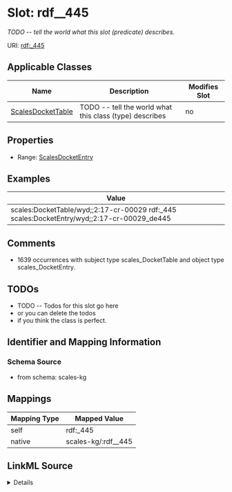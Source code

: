 

# Slot: rdf__445


_TODO -- tell the world what this slot (predicate) describes._





URI: [rdf:_445](http://www.w3.org/1999/02/22-rdf-syntax-ns#_445)



<!-- no inheritance hierarchy -->





## Applicable Classes

| Name | Description | Modifies Slot |
| --- | --- | --- |
| [ScalesDocketTable](../classes/ScalesDocketTable.md) | TODO -- tell the world what this class (type) describes |  no  |







## Properties

* Range: [ScalesDocketEntry](../classes/ScalesDocketEntry.md)






## Examples

| Value |
| --- |
| scales:DocketTable/wyd;;2:17-cr-00029 rdf:_445 scales:DocketEntry/wyd;;2:17-cr-00029_de445 |

## Comments

* 1639 occurrences with subject type scales_DocketTable and object type scales_DocketEntry.

## TODOs

* TODO -- Todos for this slot go here
* or you can delete the todos
* if you think the class is perfect.

## Identifier and Mapping Information







### Schema Source


* from schema: scales-kg




## Mappings

| Mapping Type | Mapped Value |
| ---  | ---  |
| self | rdf:_445 |
| native | scales-kg/:rdf__445 |




## LinkML Source

<details>
```yaml
name: rdf__445
description: TODO -- tell the world what this slot (predicate) describes.
todos:
- TODO -- Todos for this slot go here
- or you can delete the todos
- if you think the class is perfect.
comments:
- 1639 occurrences with subject type scales_DocketTable and object type scales_DocketEntry.
examples:
- value: scales:DocketTable/wyd;;2:17-cr-00029 rdf:_445 scales:DocketEntry/wyd;;2:17-cr-00029_de445
from_schema: scales-kg
rank: 1000
slot_uri: rdf:_445
alias: rdf__445
domain_of:
- scales_DocketTable
range: scales_DocketEntry

```
</details>
